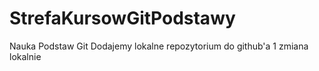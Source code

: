 # StrefaKursowGitPodstawy
Nauka Podstaw Git
Dodajemy lokalne repozytorium do github'a
1 zmiana lokalnie



